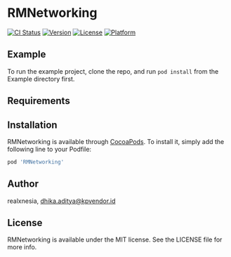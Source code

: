 # RMNetworking

[![CI Status](https://img.shields.io/travis/realxnesia/RMNetworking.svg?style=flat)](https://travis-ci.org/realxnesia/RMNetworking)
[![Version](https://img.shields.io/cocoapods/v/RMNetworking.svg?style=flat)](https://cocoapods.org/pods/RMNetworking)
[![License](https://img.shields.io/cocoapods/l/RMNetworking.svg?style=flat)](https://cocoapods.org/pods/RMNetworking)
[![Platform](https://img.shields.io/cocoapods/p/RMNetworking.svg?style=flat)](https://cocoapods.org/pods/RMNetworking)

## Example

To run the example project, clone the repo, and run `pod install` from the Example directory first.

## Requirements

## Installation

RMNetworking is available through [CocoaPods](https://cocoapods.org). To install
it, simply add the following line to your Podfile:

```ruby
pod 'RMNetworking'
```

## Author

realxnesia, dhika.aditya@kpvendor.id

## License

RMNetworking is available under the MIT license. See the LICENSE file for more info.
